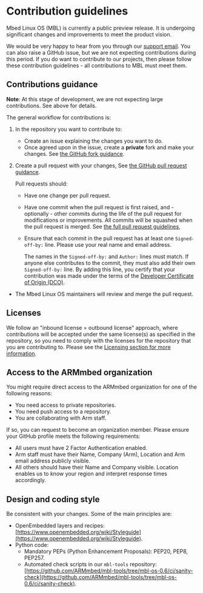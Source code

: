 # Contribution guidelines

Mbed Linux OS (MBL) is currently a public preview release. It is undergoing significant changes and improvements to meet the product vision.

We would be very happy to hear from you through our [support email](mailto:support@mbed.com). You can also raise a GitHub issue, but we are not expecting contributions during this period. If you do want to contribute to our projects, then please follow these contribution guidelines - all contributions to MBL must meet them.

## Contributions guidance

<span class="notes">**Note**: At this stage of development, we are not expecting large contributions. See above for details.</span>

The general workflow for contributions is:

1. In the repository you want to contribute to:
    * Create an issue explaining the changes you want to do.
    * Once agreed upon in the issue, create a **private** fork and make your changes. See [the GitHub fork guidance](https://help.github.com/articles/working-with-forks/).
1. Create a pull request with your changes, See [the GitHub pull request guidance](https://help.github.com/articles/creating-a-pull-request-from-a-fork/).

    Pull requests should:

    * Have one change per pull request.
    * Have one commit when the pull request is first raised, and - optionally - other commits during the life of the pull request for modifications or improvements. All commits will be squashed when the pull request is merged. See [the full pull request guidelines](https://github.com/ARMmbed/meta-mbl/tree/warrior-dev/docs/pr-guidelines.md),
    * Ensure that each commit in the pull request has at least one `Signed-off-by:` line. Please use your real name and email address.

        The names in the `Signed-off-by:` and `Author:` lines must match. If anyone else contributes to the commit, they must also add their own `Signed-off-by:` line. By adding this line, you certify that your contribution was made under the terms of the [Developer Certificate of Origin (DCO)](https://developercertificate.org).
* The Mbed Linux OS maintainers will review and merge the pull request.

## Licenses

We follow an "inbound license = outbound license" approach, where contributions will be accepted under the same license(s) as specified in the repository, so you need to comply with the licenses for the repository that you are contributing to. Please see the [Licensing section for more information](../welcome/licensing.html).

## Access to the ARMmbed organization

You might require direct access to the ARMmbed organization for one of the following reasons:

- You need access to private repositories.
- You need push access to a repository.
- You are collaborating with Arm staff.

If so, you can request to become an organization member. Please ensure your GitHub profile meets the following requirements:

- All users must have 2 Factor Authentication enabled.
- Arm staff must have their Name, Company (Arm), Location and Arm email address publicly visible.
- All others should have their Name and Company visible. Location enables us to know your region and interpret response times accordingly.

## Design and coding style

Be consistent with your changes. Some of the main principles are:

* OpenEmbedded layers and recipes: [https://www.openembedded.org/wiki/Styleguide](https://www.openembedded.org/wiki/Styleguide).
* Python code:
  * Mandatory PEPs (Python Enhancement Proposals): PEP20, PEP8, PEP257.
  * Automated check scripts in our `mbl-tools` repository: [https://github.com/ARMmbed/mbl-tools/tree/mbl-os-0.6/ci/sanity-check](https://github.com/ARMmbed/mbl-tools/tree/mbl-os-0.6/ci/sanity-check).
